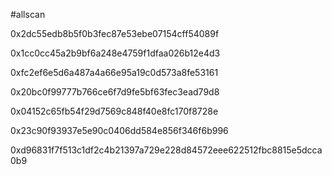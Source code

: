 #allscan

0x2dc55edb8b5f0b3fec87e53ebe07154cff54089f

0x1cc0cc45a2b9bf6a248e4759f1dfaa026b12e4d3

0xfc2ef6e5d6a487a4a66e95a19c0d573a8fe53161

0x20bc0f99777b766ce6f7d9fe5bf63fec3ead79d8

0x04152c65fb54f29d7569c848f40e8fc170f8728e

0x23c90f93937e5e90c0406dd584e856f346f6b996



0xd96831f7f513c1df2c4b21397a729e228d84572eee622512fbc8815e5dcca0b9
